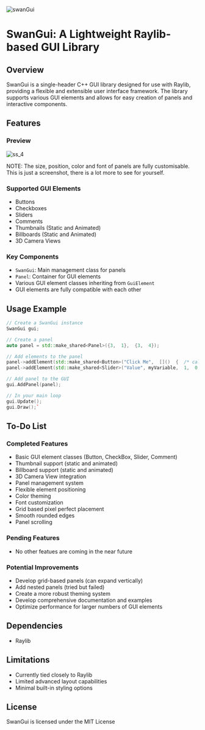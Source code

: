 ![swanGui](https://github.com/user-attachments/assets/43ec2c5c-dfe7-405c-9088-fd1b4abfa510)
# SwanGui: A Lightweight Raylib-based GUI Library

## Overview

SwanGui is a single-header C++ GUI library designed for use with Raylib, providing a flexible and extensible user interface framework. The library supports various GUI elements and allows for easy creation of panels and interactive components.

## Features

### Preview
![ss_4](https://github.com/user-attachments/assets/3f9f33e9-2a3a-4b31-8731-6326f6a91d65)

NOTE: The size, position, color and font of panels are fully customisable.
      This is just a screenshot, there is a lot more to see for yourself.

### Supported GUI Elements

-   Buttons
-   Checkboxes
-   Sliders
-   Comments
-   Thumbnails (Static and Animated)
-   Billboards (Static and Animated)
-   3D Camera Views

### Key Components

-   `SwanGui`: Main management class for panels
-   `Panel`: Container for GUI elements
-   Various GUI element classes inheriting from `GuiElement`
-   GUI elements are fully compatible with each other

## Usage Example

```cpp
// Create a SwanGui instance
SwanGui gui;

// Create a panel
auto panel = std::make_shared<Panel>({3,  1},  {3,  4});

// Add elements to the panel
panel->addElement(std::make_shared<Button>("Click Me",  []()  {  /* callback */  }));
panel->addElement(std::make_shared<Slider>("Value", myVariable,  1,  0,  100));

// Add panel to the GUI
gui.AddPanel(panel);

// In your main loop
gui.Update();
gui.Draw();`
```
## To-Do List

### Completed Features

-   Basic GUI element classes (Button, CheckBox, Slider, Comment)
-   Thumbnail support (static and animated)
-   Billboard support (static and animated)
-   3D Camera View integration
-   Panel management system
-   Flexible element positioning
-   Color theming
-   Font customization
-   Grid based pixel perfect placement
-   Smooth rounded edges
-   Panel scrolling

### Pending Features

-   No other featues are coming in the near future

### Potential Improvements

-   Develop grid-based panels (can expand vertically)
-   Add nested panels (tried but failed)
-   Create a more robust theming system
-   Develop comprehensive documentation and examples
-   Optimize performance for larger numbers of GUI elements

## Dependencies

-   Raylib

## Limitations

-   Currently tied closely to Raylib
-   Limited advanced layout capabilities
-   Minimal built-in styling options
## License
SwanGui is licensed under the MIT License
